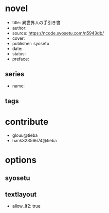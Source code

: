 # novel

- title: 異世界人の手引き書
- author: 
- source: https://ncode.syosetu.com/n5943db/
- cover: 
- publisher: syosetu
- date: 
- status: 
- preface: 

## series

- name: 

## tags


# contribute

- glouu@tieba
- hank32356674@tieba

# options

## syosetu


## textlayout

- allow_lf2: true
